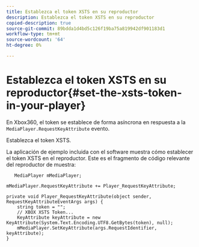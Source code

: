 ```yaml
---
title: Establezca el token XSTS en su reproductor
description: Establezca el token XSTS en su reproductor
copied-description: true
source-git-commit: 89bdda1d4bd5c126f19ba75a819942df901183d1
workflow-type: tm+mt
source-wordcount: '64'
ht-degree: 0%

---
```



# Establezca el token XSTS en su reproductor{#set-the-xsts-token-in-your-player}

En Xbox360, el token se establece de forma asíncrona en respuesta a la `MediaPlayer.RequestKeyAttribute` evento.

Establezca el token XSTS.

La aplicación de ejemplo incluida con el software muestra cómo establecer el token XSTS en el reproductor. Este es el fragmento de código relevante del reproductor de muestra:

```
   MediaPlayer mMediaPlayer;  
 
mMediaPlayer.RequestKeyAttribute += Player_RequestKeyAttribute;  
 
private void Player_RequestKeyAttribute(object sender, RequestKeyAttributeEventArgs args) {  
    string token = "";  
    // XBOX XSTS Token...  
    KeyAttribute keyAttribute = new KeyAttribute(System.Text.Encoding.UTF8.GetBytes(token), null);  
    mMediaPlayer.SetKeyAttribute(args.RequestIdentifier, keyAttribute);  
} 
```

